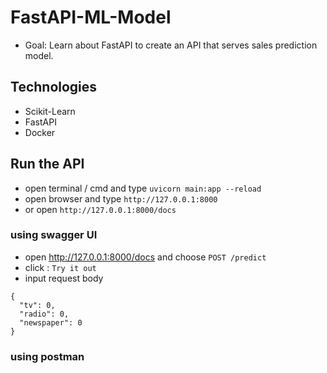 # FastAPI-ML-Model

- Goal: Learn about FastAPI to create an API that serves sales prediction model.

## Technologies
- Scikit-Learn
- FastAPI
- Docker

## Run the API
- open terminal / cmd and type `uvicorn main:app --reload`
- open browser and type `http://127.0.0.1:8000`
- or open `http://127.0.0.1:8000/docs`

### using swagger UI
- open http://127.0.0.1:8000/docs and choose  `POST /predict`
- click : `Try it out`
- input request body 
```
{
  "tv": 0,
  "radio": 0,
  "newspaper": 0
}
```

### using postman

